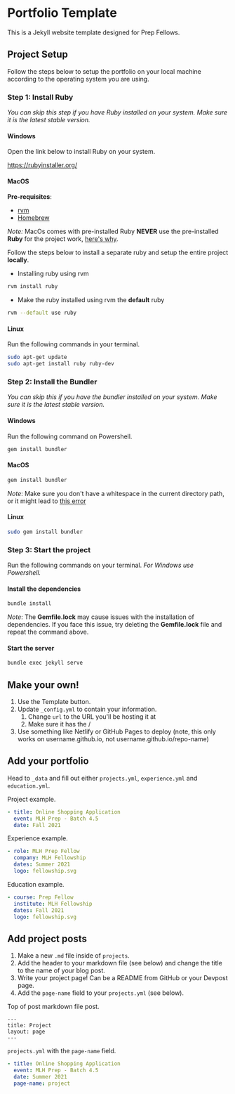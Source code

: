 # Portfolio Template

This is a Jekyll website template designed for Prep Fellows.

## Project Setup

Follow the steps below to setup the portfolio on your local machine according to the operating system you are using.

### Step 1: Install Ruby

_You can skip this step if you have Ruby installed on your system. Make sure it is the latest stable version._

#### Windows

Open the link below to install Ruby on your system.

https://rubyinstaller.org/

#### MacOS

**Pre-requisites**:

- [rvm](https://rvm.io/rvm/install)
- [Homebrew](https://brew.sh/)

_Note:_ MacOs comes with pre-installed Ruby **NEVER** use the pre-installed **Ruby** for the project work, [here's why](https://www.moncefbelyamani.com/why-you-shouldn-t-use-the-system-ruby-to-install-gems-on-a-mac/).

Follow the steps below to install a separate ruby and setup the entire project **locally**.

- Installing ruby using rvm

```bash
rvm install ruby
```

- Make the ruby installed using rvm the **default** ruby

```bash
rvm --default use ruby
```

#### Linux

Run the following commands in your terminal.

```bash
sudo apt-get update
sudo apt-get install ruby ruby-dev
```

### Step 2: Install the Bundler

_You can skip this if you have the bundler installed on your system. Make sure it is the latest stable version._

#### Windows

Run the following command on Powershell.

```bash
gem install bundler
```

#### MacOS

```bash
gem install bundler
```

_Note_: Make sure you don't have a whitespace in the current directory path, or it might lead to [this error](https://github.com/ixkaito/frasco/issues/30)

#### Linux

```bash
sudo gem install bundler
```

### Step 3: Start the project

Run the following commands on your terminal. _For Windows use Powershell._

#### Install the dependencies

```bash
bundle install
```

_Note_: The **Gemfile.lock** may cause issues with the installation of dependencies. If you face this issue, try deleting the **Gemfile.lock** file and repeat the command above.

#### Start the server

```bash
bundle exec jekyll serve
```

## Make your own!

1. Use the Template button.
2. Update `_config.yml` to contain your information.
   1. Change `url` to the URL you'll be hosting it at
   2. Make sure it has the /
3. Use something like Netlify or GitHub Pages to deploy (note, this only works on username.github.io, not username.github.io/repo-name)

## Add your portfolio

Head to `_data` and fill out either `projects.yml`, `experience.yml` and `education.yml`.

Project example.

```yaml
- title: Online Shopping Application
  event: MLH Prep - Batch 4.5
  date: Fall 2021
```

Experience example.

```yaml
- role: MLH Prep Fellow
  company: MLH Fellowship
  dates: Summer 2021
  logo: fellowship.svg
```

Education example.

```yaml
- course: Prep Fellow
  institute: MLH Fellowship
  dates: Fall 2021
  logo: fellowship.svg
```

## Add project posts

1. Make a new `.md` file inside of `projects`.
2. Add the header to your markdown file (see below) and change the title to the name of your blog post.
3. Write your project page! Can be a README from GitHub or your Devpost page.
4. Add the `page-name` field to your `projects.yml` (see below).

Top of post markdown file post.

```
---
title: Project
layout: page
---
```

`projects.yml` with the `page-name` field.

```yaml
- title: Online Shopping Application
  event: MLH Prep - Batch 4.5
  date: Summer 2021
  page-name: project
```
